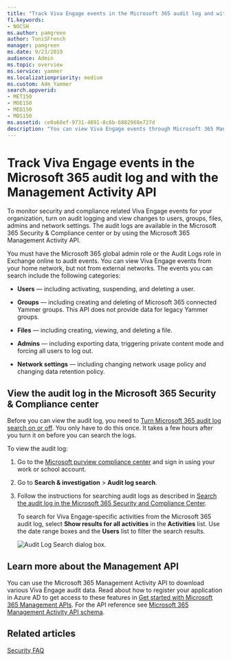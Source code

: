```yaml
---
title: "Track Viva Engage events in the Microsoft 365 audit log and with the Management Activity API"
f1.keywords:
- NOCSH
ms.author: pamgreen
author: ToniSFrench
manager: pamgreen
ms.date: 9/23/2019
audience: Admin
ms.topic: overview
ms.service: yammer
ms.localizationpriority: medium
ms.custom: Adm_Yammer
search.appverid:
- MET150
- MOE150
- MED150
- MBS150
ms.assetid: ce0a68ef-9731-4891-8c6b-6882988e727d
description: "You can view Viva Engage events through Microsoft 365 Management API and in the Microsoft 365 Security &amp; Compliance center auditing logs."
---
```


# Track Viva Engage events in the Microsoft 365 audit log and with the Management Activity API

To monitor security and compliance related Viva Engage events for your organization, turn on audit logging and view changes to users, groups, files, admins and network settings. The audit logs are available in the Microsoft 365 Security &amp; Compliance center or by using the Microsoft 365 Management Activity API.
  
You must have the Microsoft 365 global admin role or the Audit Logs role in Exchange online to audit events. You can view Viva Engage events from your home network, but not from external networks. The events you can search include the following categories:
  
- **Users** — including activating, suspending, and deleting a user.

- **Groups** — including creating and deleting of Microsoft 365 connected Yammer groups. This API does not provide data for legacy Yammer groups.

- **Files** — including creating, viewing, and deleting a file.

- **Admins** — including exporting data, triggering private content mode and forcing all users to log out.

- **Network settings** — including changing network usage policy and changing data retention policy.

## View the audit log in the Microsoft 365 Security &amp; Compliance center

Before you can view the audit log, you need to [Turn Microsoft 365 audit log search on or off](https://support.office.com/article/e893b19a-660c-41f2-9074-d3631c95a014). You only have to do this once. It takes a few hours after you turn it on before you can search the logs.
  
To view the audit log:
  
1. Go to the [Microsoft purview compliance center](https://sip.compliance.microsoft.com/homepage) and sign in using your work or school account.

2. Go to **Search &amp; investigation** \> **Audit log search**.

3. Follow the instructions for searching audit logs as described in [Search the audit log in the Microsoft 365 Security and Compliance Center](https://support.office.com/article/0d4d0f35-390b-4518-800e-0c7ec95e946c#run).

    To search for Viva Engage-specific activities from the Microsoft 365 audit log, select **Show results for all activities** in the **Activities** list. Use the date range boxes and the **Users** list to filter the search results.

    ![Audit Log Search dialog box.](../media/5fb26da3-6b2a-4eb5-bb4a-7d9e14fe7ee1.jpg)
  
## Learn more about the Management API

You can use the Microsoft 365 Management Activity API to download various Viva Engage audit data. Read about how to register your application in Azure AD to get access to these features in [Get started with Microsoft 365 Management APIs](https://learn.microsoft.com/office/office-365-management-api/get-started-with-office-365-management-apis). For the API reference see [Microsoft 365 Management Activity API schema](https://learn.microsoft.com/office/office-365-management-api/office-365-management-activity-api-schema).
  
## Related articles

[Security FAQ](https://learn.microsoft.com/yammer/manage-security-and-compliance/security-and-compliance#Security)
